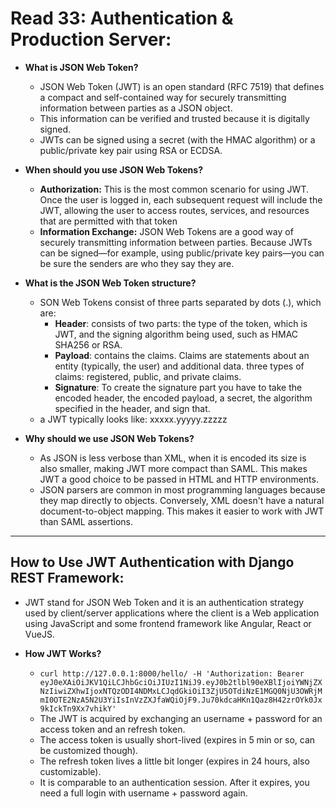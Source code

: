 # Read 33: Authentication & Production Server:


  * **What is JSON Web Token?**
    
    * JSON Web Token (JWT) is an open standard (RFC 7519) that defines a compact and self-contained way for securely transmitting information between parties as a JSON object.
    * This information can be verified and trusted because it is digitally signed.
    * JWTs can be signed using a secret (with the HMAC algorithm) or a public/private key pair using RSA or ECDSA. 
  
  * **When should you use JSON Web Tokens?**
  
    * **Authorization:** This is the most common scenario for using JWT. Once the user is logged in, each subsequent request will include the JWT, allowing the user to access routes, services, and resources that are permitted with that token
    * **Information Exchange:** JSON Web Tokens are a good way of securely transmitting information between parties. Because JWTs can be signed—for example, using public/private key pairs—you can be sure the senders are who they say they are. 
  
  * **What is the JSON Web Token structure?**
    
    * SON Web Tokens consist of three parts separated by dots (.), which are:
        * **Header**: consists of two parts: the type of the token, which is JWT, and the signing algorithm being used, such as HMAC SHA256 or RSA.
        * **Payload**: contains the claims. Claims are statements about an entity (typically, the user) and additional data. three types of claims: registered, public, and private claims.
        * **Signature**: To create the signature part you have to take the encoded header, the encoded payload, a secret, the algorithm specified in the header, and sign that.
    *  a JWT typically looks like: xxxxx.yyyyy.zzzzz
    
  * **Why should we use JSON Web Tokens?**
    
    * As JSON is less verbose than XML, when it is encoded its size is also smaller, making JWT more compact than SAML. This makes JWT a good choice to be passed in HTML and HTTP environments.
    * JSON parsers are common in most programming languages because they map directly to objects. Conversely, XML doesn't have a natural document-to-object mapping. This makes it easier to work with JWT than SAML assertions.

----

## How to Use JWT Authentication with Django REST Framework:
  
  * JWT stand for JSON Web Token and it is an authentication strategy used by client/server applications where the client is a Web application using JavaScript and some frontend framework like Angular, React or VueJS.
  
  * **How JWT Works?**
    
    * `curl http://127.0.0.1:8000/hello/ -H 'Authorization: Bearer eyJ0eXAiOiJKV1QiLCJhbGciOiJIUzI1NiJ9.eyJ0b2tlbl90eXBlIjoiYWNjZXNzIiwiZXhwIjoxNTQzODI4NDMxLCJqdGkiOiI3ZjU5OTdiNzE1MGQ0NjU3OWRjMmI0OTE2NzA5N2U3YiIsInVzZXJfaWQiOjF9.Ju70kdcaHKn1Qaz8H42zrOYk0Jx9kIckTn9Xx7vhikY'`
    * The JWT is acquired by exchanging an username + password for an access token and an refresh token.
    * The access token is usually short-lived (expires in 5 min or so, can be customized though).
    * The refresh token lives a little bit longer (expires in 24 hours, also customizable). 
    * It is comparable to an authentication session. After it expires, you need a full login with username + password again.
    
    
